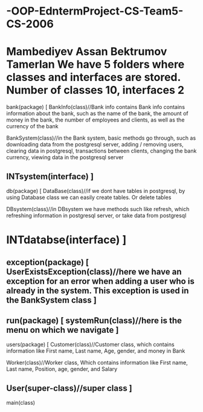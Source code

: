 # -OOP-EdntermProject-CS-Team5-CS-2006
Mambediyev Assan
Bektrumov Tamerlan
We have 5 folders where classes and interfaces are stored. Number of classes 10, interfaces 2
=======================
bank(package)
[
BankInfo(class)//Bank info contains Bank info contains information about the bank, such as the name of the bank, the amount of money in the bank, the number of employees and clients, as well as the currency of the bank

BankSystem(class)//in the Bank system, basic methods go through, such as downloading data from the postgresql server, adding / removing users, clearing data in postgresql, transactions between clients, changing the bank currency, viewing data in the postgresql server 

INTsystem(interface)
]
-------------------------
db(package)
[
DataBase(class)//if we dont have tables in postgresql, by using Database class we can easily create tables. Or delete tables

DBsystem(class)//in DBsystem we have methods such like refresh, which refreshing information in postgresql server, or take data from postgresql

INTdatabse(interface)
]
=======================
exception(package)
[
UserExistsException(class)//here we have an exception for an error when adding a user who is already in the system. This exception is used in the BankSystem class 
]
-------------------------
run(package)
[
systemRun(class)//here is the menu on which we navigate 
]
-------------------------
users(package)
[
Customer(class)//Customer class, which contains information like First name, Last name, Age, gender, and money in Bank

Worker(class)//Worker class, Which contains information like First name, Last name, Position, age, gender, and Salary

User(super-class)//super class
]
-------------------------
main(class)
